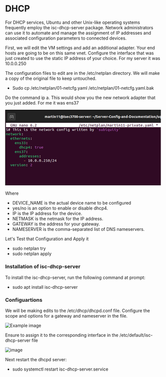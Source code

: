 <h1>DHCP</h1>
<p>For DHCP services, Ubuntu and other Unix-like operating systems frequently employ the isc-dhcp-server package. Network administrators can use it to automate and manage the assignment of IP addresses and associated configuration parameters to connected devices.</p>
<p>First, we will edit the VM settings and add an additional adapter. Your end hosts are going to be on this same vnet. Configure the interface that was just created to use the static IP address of your choice. For my server it was 10.0.0.250 </p>
<p>The configuration files to edit are in the /etc/netplan directory. We will make a copy of the original file to keep untouched.</p>
<ul>
  <li>Sudo cp /etc/netplan/01-netcfg.yaml /etc/netplan/01-netcfg.yaml.bak</li>
</ul>
<p>Do the command ip a. This would show you the new network adapter that you just added. For me it was ens37</p>

![image](image.png)

<p>Where</p>
<ul>
  <li>DEVICE_NAME is the actual device name to be configured</li>
  <li>yes/no is an option to enable or disable dhcp4.</li>
  <li>IP is the IP address for the device.</li>
  <li>NETMASK is the netmask for the IP address.</li>
  <li>GATEWAY is the address for your gateway.</li>
  <li>NAMESERVER is the comma-separated list of DNS nameservers.</li>
</ul>
<p>Let's Test that Configuration and Apply it</p>
<ul>
  <li>sudo netplan try</li>
  <li>sudo netplan apply</li>
</ul>
<h3>Installation of isc-dhcp-server</h3>
<p>To install the isc-dhcp-server, run the following command at prompt:</p>
<ul>
  <li>sudo apt install isc-dhcp-server</li>
</ul>
<h3>Configuartions</h3>
<p>We will be making edits to the /etc/dhcp/dhcpd.conf file. Configure the scope and options for a gateway and nameserver in the file.</p>

![Example image](https://github.com/kmartin011/Server-Config-and-Documentation/assets/148782985/de1ad710-ceec-48bb-901d-3a32a00b7a05)

<p>Ensure to assign it to the corresponding interface in the /etc/default/isc-dhcp-server file</p>

![image](https://github.com/kmartin011/Server-Config-and-Documentation/assets/148782985/c1adc385-b370-4f2e-98e8-555fc491de10)

<p>Next restart the dhcpd server:</p>
<ul>
  <li>sudo systemctl restart isc-dhcp-server.service</li>
</ul>

